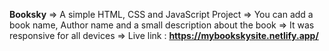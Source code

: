 **Booksky**
  => A simple HTML, CSS and JavaScript Project 
  => You can add a book name, Author name and a small description about the book
  => It was responsive for all devices
  => Live link : **https://mybookskysite.netlify.app/**
